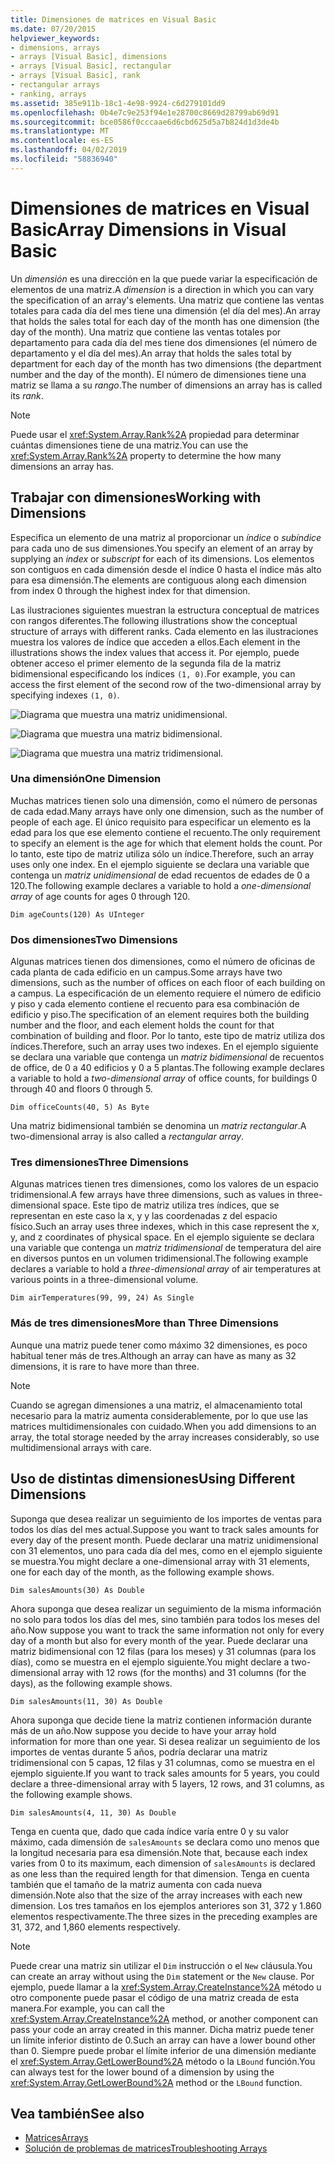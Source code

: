 ```yaml
---
title: Dimensiones de matrices en Visual Basic
ms.date: 07/20/2015
helpviewer_keywords:
- dimensions, arrays
- arrays [Visual Basic], dimensions
- arrays [Visual Basic], rectangular
- arrays [Visual Basic], rank
- rectangular arrays
- ranking, arrays
ms.assetid: 385e911b-18c1-4e98-9924-c6d279101dd9
ms.openlocfilehash: 0b4e7c9e253f94e1e28700c8669d28799ab69d91
ms.sourcegitcommit: bce0586f0cccaae6d6cbd625d5a7b824d1d3de4b
ms.translationtype: MT
ms.contentlocale: es-ES
ms.lasthandoff: 04/02/2019
ms.locfileid: "58836940"
---
```

# <a name="array-dimensions-in-visual-basic"></a><span data-ttu-id="a5f8d-102">Dimensiones de matrices en Visual Basic</span><span class="sxs-lookup"><span data-stu-id="a5f8d-102">Array Dimensions in Visual Basic</span></span>
<span data-ttu-id="a5f8d-103">Un *dimensión* es una dirección en la que puede variar la especificación de elementos de una matriz.</span><span class="sxs-lookup"><span data-stu-id="a5f8d-103">A *dimension* is a direction in which you can vary the specification of an array's elements.</span></span> <span data-ttu-id="a5f8d-104">Una matriz que contiene las ventas totales para cada día del mes tiene una dimensión (el día del mes).</span><span class="sxs-lookup"><span data-stu-id="a5f8d-104">An array that holds the sales total for each day of the month has one dimension (the day of the month).</span></span> <span data-ttu-id="a5f8d-105">Una matriz que contiene las ventas totales por departamento para cada día del mes tiene dos dimensiones (el número de departamento y el día del mes).</span><span class="sxs-lookup"><span data-stu-id="a5f8d-105">An array that holds the sales total by department for each day of the month has two dimensions (the department number and the day of the month).</span></span> <span data-ttu-id="a5f8d-106">El número de dimensiones tiene una matriz se llama a su *rango*.</span><span class="sxs-lookup"><span data-stu-id="a5f8d-106">The number of dimensions an array has is called its *rank*.</span></span>  
  
> [!NOTE]
>  <span data-ttu-id="a5f8d-107">Puede usar el <xref:System.Array.Rank%2A> propiedad para determinar cuántas dimensiones tiene de una matriz.</span><span class="sxs-lookup"><span data-stu-id="a5f8d-107">You can use the <xref:System.Array.Rank%2A> property to determine the how many dimensions an array has.</span></span>  
  
## <a name="working-with-dimensions"></a><span data-ttu-id="a5f8d-108">Trabajar con dimensiones</span><span class="sxs-lookup"><span data-stu-id="a5f8d-108">Working with Dimensions</span></span>  
 <span data-ttu-id="a5f8d-109">Especifica un elemento de una matriz al proporcionar un *índice* o *subíndice* para cada uno de sus dimensiones.</span><span class="sxs-lookup"><span data-stu-id="a5f8d-109">You specify an element of an array by supplying an *index* or *subscript* for each of its dimensions.</span></span> <span data-ttu-id="a5f8d-110">Los elementos son contiguos en cada dimensión desde el índice 0 hasta el índice más alto para esa dimensión.</span><span class="sxs-lookup"><span data-stu-id="a5f8d-110">The elements are contiguous along each dimension from index 0 through the highest index for that dimension.</span></span>  
  
 <span data-ttu-id="a5f8d-111">Las ilustraciones siguientes muestran la estructura conceptual de matrices con rangos diferentes.</span><span class="sxs-lookup"><span data-stu-id="a5f8d-111">The following illustrations show the conceptual structure of arrays with different ranks.</span></span> <span data-ttu-id="a5f8d-112">Cada elemento en las ilustraciones muestra los valores de índice que acceden a ellos.</span><span class="sxs-lookup"><span data-stu-id="a5f8d-112">Each element in the illustrations shows the index values that access it.</span></span> <span data-ttu-id="a5f8d-113">Por ejemplo, puede obtener acceso el primer elemento de la segunda fila de la matriz bidimensional especificando los índices `(1, 0)`.</span><span class="sxs-lookup"><span data-stu-id="a5f8d-113">For example, you can access the first element of the second row of the two-dimensional array by specifying indexes `(1, 0)`.</span></span>  
  
 ![Diagrama que muestra una matriz unidimensional.](./media/array-dimensions/one-dimensional-array.gif)  
  
 ![Diagrama que muestra una matriz bidimensional.](./media/array-dimensions/two-dimensional-array.gif)  
  
 ![Diagrama que muestra una matriz tridimensional.](./media/array-dimensions/three-dimensional-array.gif)  
  
### <a name="one-dimension"></a><span data-ttu-id="a5f8d-117">Una dimensión</span><span class="sxs-lookup"><span data-stu-id="a5f8d-117">One Dimension</span></span>  
 <span data-ttu-id="a5f8d-118">Muchas matrices tienen solo una dimensión, como el número de personas de cada edad.</span><span class="sxs-lookup"><span data-stu-id="a5f8d-118">Many arrays have only one dimension, such as the number of people of each age.</span></span> <span data-ttu-id="a5f8d-119">El único requisito para especificar un elemento es la edad para los que ese elemento contiene el recuento.</span><span class="sxs-lookup"><span data-stu-id="a5f8d-119">The only requirement to specify an element is the age for which that element holds the count.</span></span> <span data-ttu-id="a5f8d-120">Por lo tanto, este tipo de matriz utiliza sólo un índice.</span><span class="sxs-lookup"><span data-stu-id="a5f8d-120">Therefore, such an array uses only one index.</span></span> <span data-ttu-id="a5f8d-121">En el ejemplo siguiente se declara una variable que contenga un *matriz unidimensional* de edad recuentos de edades de 0 a 120.</span><span class="sxs-lookup"><span data-stu-id="a5f8d-121">The following example declares a variable to hold a *one-dimensional array* of age counts for ages 0 through 120.</span></span>  
  
```  
Dim ageCounts(120) As UInteger  
```  
  
### <a name="two-dimensions"></a><span data-ttu-id="a5f8d-122">Dos dimensiones</span><span class="sxs-lookup"><span data-stu-id="a5f8d-122">Two Dimensions</span></span>  
 <span data-ttu-id="a5f8d-123">Algunas matrices tienen dos dimensiones, como el número de oficinas de cada planta de cada edificio en un campus.</span><span class="sxs-lookup"><span data-stu-id="a5f8d-123">Some arrays have two dimensions, such as the number of offices on each floor of each building on a campus.</span></span> <span data-ttu-id="a5f8d-124">La especificación de un elemento requiere el número de edificio y piso y cada elemento contiene el recuento para esa combinación de edificio y piso.</span><span class="sxs-lookup"><span data-stu-id="a5f8d-124">The specification of an element requires both the building number and the floor, and each element holds the count for that combination of building and floor.</span></span> <span data-ttu-id="a5f8d-125">Por lo tanto, este tipo de matriz utiliza dos índices.</span><span class="sxs-lookup"><span data-stu-id="a5f8d-125">Therefore, such an array uses two indexes.</span></span> <span data-ttu-id="a5f8d-126">En el ejemplo siguiente se declara una variable que contenga un *matriz bidimensional* de recuentos de office, de 0 a 40 edificios y 0 a 5 plantas.</span><span class="sxs-lookup"><span data-stu-id="a5f8d-126">The following example declares a variable to hold a *two-dimensional array* of office counts, for buildings 0 through 40 and floors 0 through 5.</span></span>  
  
```  
Dim officeCounts(40, 5) As Byte  
```  
  
 <span data-ttu-id="a5f8d-127">Una matriz bidimensional también se denomina un *matriz rectangular*.</span><span class="sxs-lookup"><span data-stu-id="a5f8d-127">A two-dimensional array is also called a *rectangular array*.</span></span>  
  
### <a name="three-dimensions"></a><span data-ttu-id="a5f8d-128">Tres dimensiones</span><span class="sxs-lookup"><span data-stu-id="a5f8d-128">Three Dimensions</span></span>  
 <span data-ttu-id="a5f8d-129">Algunas matrices tienen tres dimensiones, como los valores de un espacio tridimensional.</span><span class="sxs-lookup"><span data-stu-id="a5f8d-129">A few arrays have three dimensions, such as values in three-dimensional space.</span></span> <span data-ttu-id="a5f8d-130">Este tipo de matriz utiliza tres índices, que se representan en este caso la x, y y las coordenadas z del espacio físico.</span><span class="sxs-lookup"><span data-stu-id="a5f8d-130">Such an array uses three indexes, which in this case represent the x, y, and z coordinates of physical space.</span></span> <span data-ttu-id="a5f8d-131">En el ejemplo siguiente se declara una variable que contenga un *matriz tridimensional* de temperatura del aire en diversos puntos en un volumen tridimensional.</span><span class="sxs-lookup"><span data-stu-id="a5f8d-131">The following example declares a variable to hold a *three-dimensional array* of air temperatures at various points in a three-dimensional volume.</span></span>  
  
```  
Dim airTemperatures(99, 99, 24) As Single  
```  
  
### <a name="more-than-three-dimensions"></a><span data-ttu-id="a5f8d-132">Más de tres dimensiones</span><span class="sxs-lookup"><span data-stu-id="a5f8d-132">More than Three Dimensions</span></span>  
 <span data-ttu-id="a5f8d-133">Aunque una matriz puede tener como máximo 32 dimensiones, es poco habitual tener más de tres.</span><span class="sxs-lookup"><span data-stu-id="a5f8d-133">Although an array can have as many as 32 dimensions, it is rare to have more than three.</span></span>  
  
> [!NOTE]
>  <span data-ttu-id="a5f8d-134">Cuando se agregan dimensiones a una matriz, el almacenamiento total necesario para la matriz aumenta considerablemente, por lo que use las matrices multidimensionales con cuidado.</span><span class="sxs-lookup"><span data-stu-id="a5f8d-134">When you add dimensions to an array, the total storage needed by the array increases considerably, so use multidimensional arrays with care.</span></span>  
  
## <a name="using-different-dimensions"></a><span data-ttu-id="a5f8d-135">Uso de distintas dimensiones</span><span class="sxs-lookup"><span data-stu-id="a5f8d-135">Using Different Dimensions</span></span>  
 <span data-ttu-id="a5f8d-136">Suponga que desea realizar un seguimiento de los importes de ventas para todos los días del mes actual.</span><span class="sxs-lookup"><span data-stu-id="a5f8d-136">Suppose you want to track sales amounts for every day of the present month.</span></span> <span data-ttu-id="a5f8d-137">Puede declarar una matriz unidimensional con 31 elementos, uno para cada día del mes, como en el ejemplo siguiente se muestra.</span><span class="sxs-lookup"><span data-stu-id="a5f8d-137">You might declare a one-dimensional array with 31 elements, one for each day of the month, as the following example shows.</span></span>  
  
```  
Dim salesAmounts(30) As Double  
```  
  
 <span data-ttu-id="a5f8d-138">Ahora suponga que desea realizar un seguimiento de la misma información no solo para todos los días del mes, sino también para todos los meses del año.</span><span class="sxs-lookup"><span data-stu-id="a5f8d-138">Now suppose you want to track the same information not only for every day of a month but also for every month of the year.</span></span> <span data-ttu-id="a5f8d-139">Puede declarar una matriz bidimensional con 12 filas (para los meses) y 31 columnas (para los días), como se muestra en el ejemplo siguiente.</span><span class="sxs-lookup"><span data-stu-id="a5f8d-139">You might declare a two-dimensional array with 12 rows (for the months) and 31 columns (for the days), as the following example shows.</span></span>  
  
```  
Dim salesAmounts(11, 30) As Double  
```  
  
 <span data-ttu-id="a5f8d-140">Ahora suponga que decide tiene la matriz contienen información durante más de un año.</span><span class="sxs-lookup"><span data-stu-id="a5f8d-140">Now suppose you decide to have your array hold information for more than one year.</span></span> <span data-ttu-id="a5f8d-141">Si desea realizar un seguimiento de los importes de ventas durante 5 años, podría declarar una matriz tridimensional con 5 capas, 12 filas y 31 columnas, como se muestra en el ejemplo siguiente.</span><span class="sxs-lookup"><span data-stu-id="a5f8d-141">If you want to track sales amounts for 5 years, you could declare a three-dimensional array with 5 layers, 12 rows, and 31 columns, as the following example shows.</span></span>  
  
```  
Dim salesAmounts(4, 11, 30) As Double  
```  
  
 <span data-ttu-id="a5f8d-142">Tenga en cuenta que, dado que cada índice varía entre 0 y su valor máximo, cada dimensión de `salesAmounts` se declara como uno menos que la longitud necesaria para esa dimensión.</span><span class="sxs-lookup"><span data-stu-id="a5f8d-142">Note that, because each index varies from 0 to its maximum, each dimension of `salesAmounts` is declared as one less than the required length for that dimension.</span></span> <span data-ttu-id="a5f8d-143">Tenga en cuenta también que el tamaño de la matriz aumenta con cada nueva dimensión.</span><span class="sxs-lookup"><span data-stu-id="a5f8d-143">Note also that the size of the array increases with each new dimension.</span></span> <span data-ttu-id="a5f8d-144">Los tres tamaños en los ejemplos anteriores son 31, 372 y 1.860 elementos respectivamente.</span><span class="sxs-lookup"><span data-stu-id="a5f8d-144">The three sizes in the preceding examples are 31, 372, and 1,860 elements respectively.</span></span>  
  
> [!NOTE]
>  <span data-ttu-id="a5f8d-145">Puede crear una matriz sin utilizar el `Dim` instrucción o el `New` cláusula.</span><span class="sxs-lookup"><span data-stu-id="a5f8d-145">You can create an array without using the `Dim` statement or the `New` clause.</span></span> <span data-ttu-id="a5f8d-146">Por ejemplo, puede llamar a la <xref:System.Array.CreateInstance%2A> método u otro componente puede pasar el código de una matriz creada de esta manera.</span><span class="sxs-lookup"><span data-stu-id="a5f8d-146">For example, you can call the <xref:System.Array.CreateInstance%2A> method, or another component can pass your code an array created in this manner.</span></span> <span data-ttu-id="a5f8d-147">Dicha matriz puede tener un límite inferior distinto de 0.</span><span class="sxs-lookup"><span data-stu-id="a5f8d-147">Such an array can have a lower bound other than 0.</span></span> <span data-ttu-id="a5f8d-148">Siempre puede probar el límite inferior de una dimensión mediante el <xref:System.Array.GetLowerBound%2A> método o la `LBound` función.</span><span class="sxs-lookup"><span data-stu-id="a5f8d-148">You can always test for the lower bound of a dimension by using the <xref:System.Array.GetLowerBound%2A> method or the `LBound` function.</span></span>  
  
## <a name="see-also"></a><span data-ttu-id="a5f8d-149">Vea también</span><span class="sxs-lookup"><span data-stu-id="a5f8d-149">See also</span></span>

- [<span data-ttu-id="a5f8d-150">Matrices</span><span class="sxs-lookup"><span data-stu-id="a5f8d-150">Arrays</span></span>](../../../../visual-basic/programming-guide/language-features/arrays/index.md)
- [<span data-ttu-id="a5f8d-151">Solución de problemas de matrices</span><span class="sxs-lookup"><span data-stu-id="a5f8d-151">Troubleshooting Arrays</span></span>](../../../../visual-basic/programming-guide/language-features/arrays/troubleshooting-arrays.md)
